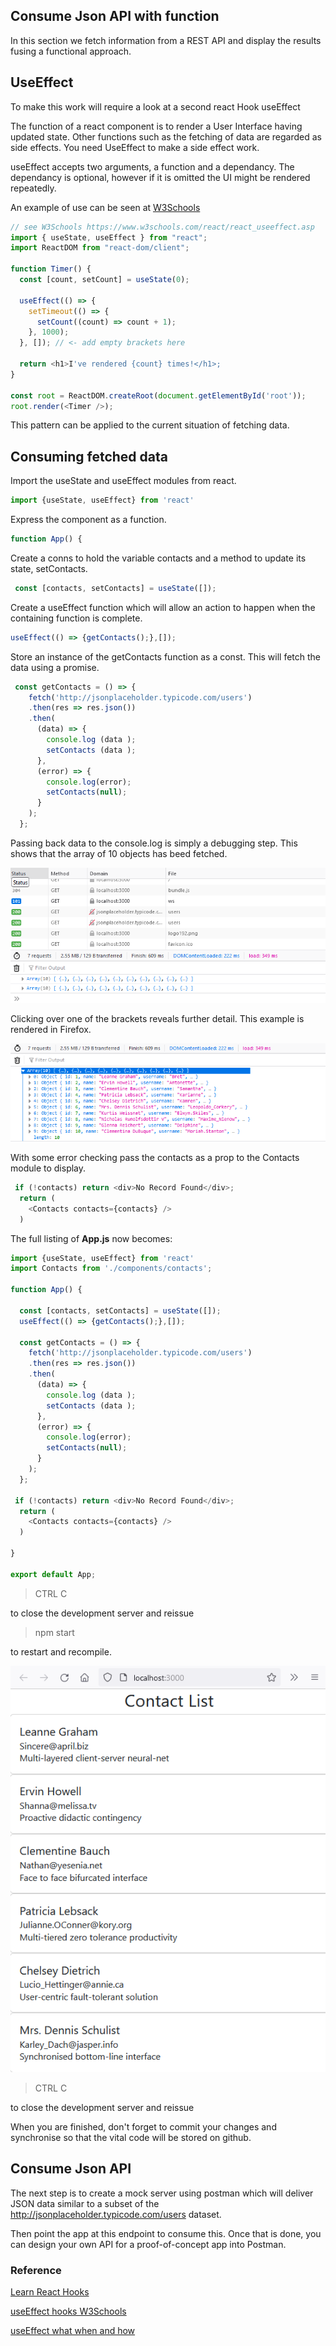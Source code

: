 ## Consume Json API with function

In this section we fetch information from a REST API and display the results fusing a functional approach.

## UseEffect

To make this work will require a look at a second react Hook useEffect

The function of a react component is to render a User Interface having updated state.  Other functions such as the fetching of data are regarded as side effects.  You need UseEffect to make a side effect work.

useEffect accepts two arguments, a function and a dependancy.  The dependancy is optional, however if it is omitted the UI might be rendered repeatedly.

An example of use can be seen at [W3Schools](https://www.w3schools.com/react/react_useeffect.asp)

```javascript
// see W3Schools https://www.w3schools.com/react/react_useeffect.asp
import { useState, useEffect } from "react";
import ReactDOM from "react-dom/client";

function Timer() {
  const [count, setCount] = useState(0);

  useEffect(() => {
    setTimeout(() => {
      setCount((count) => count + 1);
    }, 1000);
  }, []); // <- add empty brackets here

  return <h1>I've rendered {count} times!</h1>;
}

const root = ReactDOM.createRoot(document.getElementById('root'));
root.render(<Timer />);
```
This pattern can be applied to the current situation of fetching data.

## Consuming fetched data

Import the useState and useEffect modules from react.

```javascript
import {useState, useEffect} from 'react'
```

Express the component as a function.

```javascript
function App() {
```

Create a conns to hold the variable contacts and a method to update its state, setContacts.

```javascript
 const [contacts, setContacts] = useState([]);
```

Create a useEffect function which will allow an action to happen when the containing function is complete.

```javascript
useEffect(() => {getContacts();},[]);
```

Store an instance of the getContacts function as a const.  This will fetch the data using a promise.

```javascript
 const getContacts = () => {
    fetch('http://jsonplaceholder.typicode.com/users')
    .then(res => res.json())
    .then(
      (data) => {
        console.log (data );
        setContacts (data );
      },
      (error) => {
        console.log(error);
        setContacts(null);
      }
    );
  };
```

Passing back data to the console.log is simply a debugging step.  This shows that the array of 10 objects has beed fetched.

![array in inspector](array10.png)

Clicking over one of the brackets reveals further detail.  This example is rendered in Firefox.

![array detail in inspector](array10detail.png)

With some error checking pass the contacts as a prop to the Contacts module to display.

```javascript
 if (!contacts) return <div>No Record Found</div>;
  return (
    <Contacts contacts={contacts} />
  )
```

The full listing of **App.js** now becomes:


```javascript
import {useState, useEffect} from 'react'
import Contacts from './components/contacts';

function App() {

  const [contacts, setContacts] = useState([]);
  useEffect(() => {getContacts();},[]);

  const getContacts = () => {
    fetch('http://jsonplaceholder.typicode.com/users')
    .then(res => res.json())
    .then(
      (data) => {
        console.log (data );
        setContacts (data );
      },
      (error) => {
        console.log(error);
        setContacts(null);
      }
    );
  };

 if (!contacts) return <div>No Record Found</div>;
  return (
    <Contacts contacts={contacts} />
  )
 
}  

export default App;

```
>CTRL C 

to close the development server and reissue

> npm start 

to restart and recompile.

![contact list](contactList.png)

>CTRL C 

to close the development server and reissue

When you are finished, don't forget to commit your changes and synchronise so that the vital code will be stored on github.




## Consume Json API

The next step is to create a mock server using postman which will deliver JSON data similar to a subset of the http://jsonplaceholder.typicode.com/users dataset.

Then point the app at this endpoint to consume this.
Once that is done, you can design your own API for a proof-of-concept app into Postman.

### Reference

[Learn React Hooks](https://www.packtpub.com/product/learn-react-hooks/9781838641443)

[useEffect hooks W3Schools](https://www.w3schools.com/react/react_useeffect.asp)

[useEffect what when and how](https://medium.com/@dev_abhi/useeffect-what-when-and-how-95045bcf0f32)